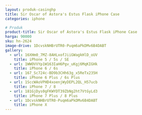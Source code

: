 ```yaml
---
layout: produk-casinghp
title: Sir Oscar of Astora's Estus Flask iPhone Case
categories: iphone

# Produk
product-title: Sir Oscar of Astora's Estus Flask iPhone Case
harga: 90000
sku: hn-2624
image-drive: 1DcvskNHBrUTR0-Puqm6aPkDMv6B4DABT
gallery:
  - url: 16XHm0_7MZ-8AHLxofJiiGWagkHlD_oUV
    title: iPhone 5 / 5s / SE
  - url: 1WWOVVYp1W163IaH6Pgv_uKgj6MqKIGHk
    title: iPhone 6 / 6s
  - url: 167_Sc724c-BD9b3CHh63g_x5ReTx235H
    title: iPhone 6 Plus / 6s Plus
  - url: 1SccWAoVPHD4xoenjWyDEPL2QL_H57ucb
    title: iPhone 7 / 8
  - url: 181GjDys0gFKWYDT39ZbNg2ht7VtGyLd3
    title: iPhone 7 Plus / 8 Plus
  - url: 1DcvskNHBrUTR0-Puqm6aPkDMv6B4DABT
    title: iPhone X
---
```

